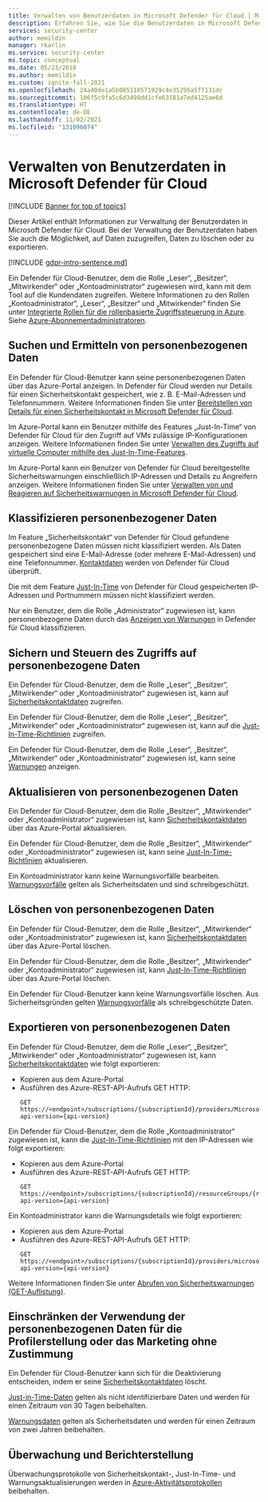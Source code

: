 ```yaml
---
title: Verwalten von Benutzerdaten in Microsoft Defender für Cloud | Microsoft-Dokumentation
description: Erfahren Sie, wie Sie die Benutzerdaten in Microsoft Defender für Cloud verwalten. Bei der Verwaltung der Benutzerdaten haben Sie auch die Möglichkeit, auf Daten zuzugreifen, Daten zu löschen oder zu exportieren.
services: security-center
author: memildin
manager: rkarlin
ms.service: security-center
ms.topic: conceptual
ms.date: 05/23/2018
ms.author: memildin
ms.custom: ignite-fall-2021
ms.openlocfilehash: 24a40de1a5b085110571929c4e35295a5ff131dc
ms.sourcegitcommit: 106f5c9fa5c6d3498dd1cfe63181a7ed4125ae6d
ms.translationtype: HT
ms.contentlocale: de-DE
ms.lasthandoff: 11/02/2021
ms.locfileid: "131096074"
---
```

# <a name="manage-user-data-in-microsoft-defender-for-cloud"></a>Verwalten von Benutzerdaten in Microsoft Defender für Cloud

[!INCLUDE [Banner for top of topics](./includes/banner.md)]

Dieser Artikel enthält Informationen zur Verwaltung der Benutzerdaten in Microsoft Defender für Cloud. Bei der Verwaltung der Benutzerdaten haben Sie auch die Möglichkeit, auf Daten zuzugreifen, Daten zu löschen oder zu exportieren.

[!INCLUDE [gdpr-intro-sentence.md](../../includes/gdpr-intro-sentence.md)]

Ein Defender für Cloud-Benutzer, dem die Rolle „Leser“, „Besitzer“, „Mitwirkender“ oder „Kontoadministrator“ zugewiesen wird, kann mit dem Tool auf die Kundendaten zugreifen. Weitere Informationen zu den Rollen „Kontoadministrator“, „Leser“, „Besitzer“ und „Mitwirkender“ finden Sie unter [Integrierte Rollen für die rollenbasierte Zugriffssteuerung in Azure](../role-based-access-control/built-in-roles.md). Siehe [Azure-Abonnementadministratoren](../cost-management-billing/manage/add-change-subscription-administrator.md).

## <a name="searching-for-and-identifying-personal-data"></a>Suchen und Ermitteln von personenbezogenen Daten
Ein Defender für Cloud-Benutzer kann seine personenbezogenen Daten über das Azure-Portal anzeigen. In Defender für Cloud werden nur Details für einen Sicherheitskontakt gespeichert, wie z. B. E-Mail-Adressen und Telefonnummern. Weitere Informationen finden Sie unter [Bereitstellen von Details für einen Sicherheitskontakt in Microsoft Defender für Cloud](configure-email-notifications.md).

Im Azure-Portal kann ein Benutzer mithilfe des Features „Just-In-Time“ von Defender für Cloud für den Zugriff auf VMs zulässige IP-Konfigurationen anzeigen. Weitere Informationen finden Sie unter [Verwalten des Zugriffs auf virtuelle Computer mithilfe des Just-In-Time-Features](just-in-time-access-usage.md).

Im Azure-Portal kann ein Benutzer von Defender für Cloud bereitgestellte Sicherheitswarnungen einschließlich IP-Adressen und Details zu Angreifern anzeigen. Weitere Informationen finden Sie unter [Verwalten von und Reagieren auf Sicherheitswarnungen in Microsoft Defender für Cloud](managing-and-responding-alerts.md).

## <a name="classifying-personal-data"></a>Klassifizieren personenbezogener Daten
Im Feature „Sicherheitskontakt“ von Defender für Cloud gefundene personenbezogene Daten müssen nicht klassifiziert werden. Als Daten gespeichert sind eine E-Mail-Adresse (oder mehrere E-Mail-Adressen) und eine Telefonnummer. [Kontaktdaten](configure-email-notifications.md) werden von Defender für Cloud überprüft.

Die mit dem Feature [Just-In-Time](just-in-time-access-usage.md) von Defender für Cloud gespeicherten IP-Adressen und Portnummern müssen nicht klassifiziert werden.

Nur ein Benutzer, dem die Rolle „Administrator“ zugewiesen ist, kann personenbezogene Daten durch das [Anzeigen von Warnungen](managing-and-responding-alerts.md) in Defender für Cloud klassifizieren.

## <a name="securing-and-controlling-access-to-personal-data"></a>Sichern und Steuern des Zugriffs auf personenbezogene Daten
Ein Defender für Cloud-Benutzer, dem die Rolle „Leser“, „Besitzer“, „Mitwirkender“ oder „Kontoadministrator“ zugewiesen ist, kann auf [Sicherheitskontaktdaten](configure-email-notifications.md) zugreifen.

Ein Defender für Cloud-Benutzer, dem die Rolle „Leser“, „Besitzer“, „Mitwirkender“ oder „Kontoadministrator“ zugewiesen ist, kann auf die [Just-In-Time-Richtlinien](just-in-time-access-usage.md) zugreifen.

Ein Defender für Cloud-Benutzer, dem die Rolle „Leser“, „Besitzer“, „Mitwirkender“ oder „Kontoadministrator“ zugewiesen ist, kann seine [Warnungen](managing-and-responding-alerts.md) anzeigen.

## <a name="updating-personal-data"></a>Aktualisieren von personenbezogenen Daten
Ein Defender für Cloud-Benutzer, dem die Rolle „Besitzer“, „Mitwirkender“ oder „Kontoadministrator“ zugewiesen ist, kann [Sicherheitskontaktdaten](configure-email-notifications.md) über das Azure-Portal aktualisieren.

Ein Defender für Cloud-Benutzer, dem die Rolle „Besitzer“, „Mitwirkender“ oder „Kontoadministrator“ zugewiesen ist, kann seine [Just-In-Time-Richtlinien](just-in-time-access-usage.md) aktualisieren.

Ein Kontoadministrator kann keine Warnungsvorfälle bearbeiten. [Warnungsvorfälle](managing-and-responding-alerts.md) gelten als Sicherheitsdaten und sind schreibgeschützt.

## <a name="deleting-personal-data"></a>Löschen von personenbezogenen Daten
Ein Defender für Cloud-Benutzer, dem die Rolle „Besitzer“, „Mitwirkender“ oder „Kontoadministrator“ zugewiesen ist, kann [Sicherheitskontaktdaten](configure-email-notifications.md) über das Azure-Portal löschen.

Ein Defender für Cloud-Benutzer, dem die Rolle „Besitzer“, „Mitwirkender“ oder „Kontoadministrator“ zugewiesen ist, kann [Just-In-Time-Richtlinien](just-in-time-access-usage.md) über das Azure-Portal löschen.

Ein Defender für Cloud-Benutzer kann keine Warnungsvorfälle löschen. Aus Sicherheitsgründen gelten [Warnungsvorfälle](managing-and-responding-alerts.md) als schreibgeschützte Daten.

## <a name="exporting-personal-data"></a>Exportieren von personenbezogenen Daten
Ein Defender für Cloud-Benutzer, dem die Rolle „Leser“, „Besitzer“, „Mitwirkender“ oder „Kontoadministrator“ zugewiesen ist, kann [Sicherheitskontaktdaten](configure-email-notifications.md) wie folgt exportieren:

- Kopieren aus dem Azure-Portal
- Ausführen des Azure-REST-API-Aufrufs GET HTTP:
  ```HTTP
  GET https://<endpoint>/subscriptions/{subscriptionId}/providers/Microsoft.Security/securityContacts?api-version={api-version}
  ```

Ein Defender für Cloud-Benutzer, dem die Rolle „Kontoadministrator“ zugewiesen ist, kann die [Just-In-Time-Richtlinien](just-in-time-access-usage.md) mit den IP-Adressen wie folgt exportieren:

- Kopieren aus dem Azure-Portal
- Ausführen des Azure-REST-API-Aufrufs GET HTTP:
  ```HTTP
  GET https://<endpoint>/subscriptions/{subscriptionId}/resourceGroups/{resourceGroup}/providers/Microsoft.Security/locations/{location}/jitNetworkAccessPolicies/default?api-version={api-version}
  ```

Ein Kontoadministrator kann die Warnungsdetails wie folgt exportieren:

- Kopieren aus dem Azure-Portal
- Ausführen des Azure-REST-API-Aufrufs GET HTTP:
  ```HTTP
  GET https://<endpoint>/subscriptions/{subscriptionId}/providers/microsoft.Security/alerts?api-version={api-version}
  ```

Weitere Informationen finden Sie unter [Abrufen von Sicherheitswarnungen (GET-Auflistung)](/previous-versions/azure/reference/mt704050(v=azure.100)).

## <a name="restricting-the-use-of-personal-data-for-profiling-or-marketing-without-consent"></a>Einschränken der Verwendung der personenbezogenen Daten für die Profilerstellung oder das Marketing ohne Zustimmung
Ein Defender für Cloud-Benutzer kann sich für die Deaktivierung entscheiden, indem er seine [Sicherheitskontaktdaten](configure-email-notifications.md) löscht.

[Just-in-Time-Daten](just-in-time-access-usage.md) gelten als nicht identifizierbare Daten und werden für einen Zeitraum von 30 Tagen beibehalten.

[Warnungsdaten](managing-and-responding-alerts.md) gelten als Sicherheitsdaten und werden für einen Zeitraum von zwei Jahren beibehalten.

## <a name="auditing-and-reporting"></a>Überwachung und Berichterstellung
Überwachungsprotokolle von Sicherheitskontakt-, Just-In-Time- und Warnungsaktualisierungen werden in [Azure-Aktivitätsprotokollen](../azure-monitor/essentials/platform-logs-overview.md) beibehalten.

